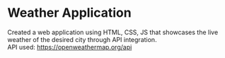 # Weather Application
Created a web application using HTML, CSS, JS that showcases the live weather of the desired city through API integration.<br>
API used: https://openweathermap.org/api
